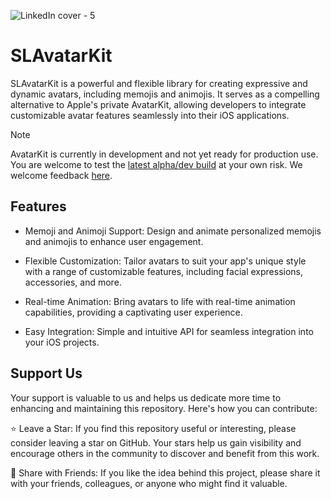 ![LinkedIn cover - 5](https://github.com/ScribbleLabApp/AvatarKit/assets/129311622/3efd47cd-6b11-457d-82fb-7948ba7be435)

# SLAvatarKit
SLAvatarKit is a powerful and flexible library for creating expressive and dynamic avatars, including memojis and animojis. It serves as a compelling alternative to Apple's private AvatarKit, allowing developers to integrate customizable avatar features seamlessly into their iOS applications.

> [!NOTE]
> AvatarKit is currently in development and not yet ready for production use. You are welcome to test the [latest alpha/dev build](https://github.com/ScribbleLabApp/AvatarKit/releases/latest) at your own risk. We welcome feedback [here](https://github.com/ScribbleLabApp/AvatarKit/issues).


## Features
- Memoji and Animoji Support: Design and animate personalized memojis and animojis to enhance user engagement.

- Flexible Customization: Tailor avatars to suit your app's unique style with a range of customizable features, including facial expressions, accessories, and more.

- Real-time Animation: Bring avatars to life with real-time animation capabilities, providing a captivating user experience.

- Easy Integration: Simple and intuitive API for seamless integration into your iOS projects.

## Support Us
Your support is valuable to us and helps us dedicate more time to enhancing and maintaining this repository. Here's how you can contribute:

⭐️ Leave a Star: If you find this repository useful or interesting, please consider leaving a star on GitHub. Your stars help us gain visibility and encourage others in the community to discover and benefit from this work.

📲 Share with Friends: If you like the idea behind this project, please share it with your friends, colleagues, or anyone who might find it valuable.
